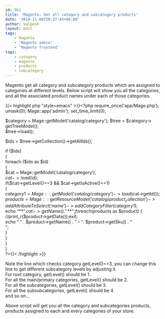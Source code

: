 ```yaml
---
id: 961
title: 'Magento: Get all category and subcategory products'
date: '2014-11-06T20:37:45+00:00'
author: kalpesh
layout: post
tags:
    - Magento
    - 'Magento admin'
    - 'Magento frontend'
tags:
    - category
    - magento
    - products
    - subcategory
---
```


Magento get all category and subcategory products which are assigned to categories at different levels. Below script will show you all the categories, and all the associated product names under each of those categories.

{{< highlight php "style=emacs" >}}<?php require_once('app/Mage.php');
umask(0);
Mage::app('admin');
set_time_limit(0);

$category = Mage::getModel('catalog/category');
$tree = $category->
getTreeModel();  
$tree->load();

$ids = $tree->getCollection()->getAllIds();

if ($ids)  
{  
 foreach ($ids as $id)  
 {  
 $cat = Mage::getModel(‘catalog/category’);  
 $cat->load($id);  
 if($cat->getLevel()==3 &amp;&amp; $cat->getIsActive()==1)  
 {  
 $category1 = Mage::getModel(‘catalog/category’)->load($cat->getId());  
 $products = Mage::getResourceModel(‘catalog/product_collection’)  
 ->addAttributeToSelect(‘name’)  
 ->addCategoryFilter($category1);  
 echo “**“.$cat->getName().”**  
“;  
 foreach ($products as $product) { //print_r($product->getData());exit;  
 echo ” ” . $product->getName() . ” – “. $product->getSku() . “  
“;  
 }  
 }  
 }  
}  
?>{{< /highlight >}}

Note the line which checks category getLevel()==3, you can change this line to get different subcategory levels by adjusting it.  
For root category, getLevel() should be 1.  
For all the main/primary categories, getLevel() should be 2.  
For all the subcategories, getLevel() should be 3.  
For all the subsubcategories, getLevel() should be 4.  
and so on…

Above script will get you all the category and subcategories products, products assigned to each and every categories of your store.